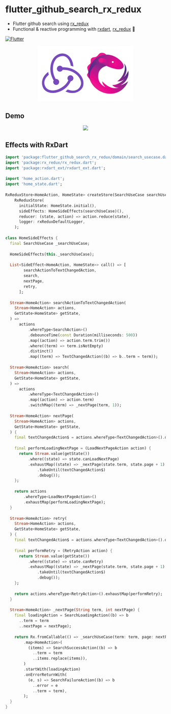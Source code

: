 # flutter_github_search_rx_redux

-   Flutter github search using [rx_redux](https://pub.dev/packages/rx_redux) <br>
-   Functional & reactive programming with [rxdart](https://pub.dev/packages/rxdart), [rx_redux](https://pub.dev/packages/rx_redux) 🚀

[![Flutter](https://github.com/hoc081098/flutter_github_search_rx_redux/actions/workflows/flutter.yml/badge.svg)](https://github.com/hoc081098/flutter_github_search_rx_redux/actions/workflows/flutter.yml)

<p align="center">
    <img src="https://github.com/hoc081098/rx_redux/blob/v2/images/logo.png?raw=true" alt="Logo" width="300"/>
</p>

## Demo

<p align="center">
    <img src="https://github.com/hoc081098/hoc081098.github.io/blob/master/flutter_github_search_rx_redux/demo.gif?raw=true" height="480" > 
</p>


## Effects with RxDart

```dart
import 'package:flutter_github_search_rx_redux/domain/search_usecase.dart';
import 'package:rx_redux/rx_redux.dart';
import 'package:rxdart_ext/rxdart_ext.dart';

import 'home_action.dart';
import 'home_state.dart';

RxReduxStore<HomeAction, HomeState> createStore(SearchUseCase searchUseCase) =>
    RxReduxStore(
      initialState: HomeState.initial(),
      sideEffects: HomeSideEffects(searchUseCase)(),
      reducer: (state, action) => action.reduce(state),
      logger: rxReduxDefaultLogger,
    );

class HomeSideEffects {
  final SearchUseCase _searchUseCase;

  HomeSideEffects(this._searchUseCase);

  List<SideEffect<HomeAction, HomeState>> call() => [
        searchActionToTextChangedAction,
        search,
        nextPage,
        retry,
      ];

  Stream<HomeAction> searchActionToTextChangedAction(
    Stream<HomeAction> actions,
    GetState<HomeState> getState,
  ) =>
      actions
          .whereType<SearchAction>()
          .debounceTime(const Duration(milliseconds: 500))
          .map((action) => action.term.trim())
          .where((term) => term.isNotEmpty)
          .distinct()
          .map((term) => TextChangedAction((b) => b..term = term));

  Stream<HomeAction> search(
    Stream<HomeAction> actions,
    GetState<HomeState> getState,
  ) =>
      actions
          .whereType<TextChangedAction>()
          .map((action) => action.term)
          .switchMap((term) => _nextPage(term, 1));

  Stream<HomeAction> nextPage(
    Stream<HomeAction> actions,
    GetState<HomeState> getState,
  ) {
    final textChangedAction$ = actions.whereType<TextChangedAction>().debug();

    final performLoadingNextPage = (LoadNextPageAction action) {
      return Stream.value(getState())
          .where((state) => state.canLoadNextPage)
          .exhaustMap((state) => _nextPage(state.term, state.page + 1)
              .takeUntil(textChangedAction$)
              .debug());
    };

    return actions
        .whereType<LoadNextPageAction>()
        .exhaustMap(performLoadingNextPage);
  }

  Stream<HomeAction> retry(
    Stream<HomeAction> actions,
    GetState<HomeState> getState,
  ) {
    final textChangedAction$ = actions.whereType<TextChangedAction>().debug();

    final performRetry = (RetryAction action) {
      return Stream.value(getState())
          .where((state) => state.canRetry)
          .exhaustMap((state) => _nextPage(state.term, state.page + 1)
              .takeUntil(textChangedAction$)
              .debug());
    };

    return actions.whereType<RetryAction>().exhaustMap(performRetry);
  }

  Stream<HomeAction> _nextPage(String term, int nextPage) {
    final loadingAction = SearchLoadingAction((b) => b
      ..term = term
      ..nextPage = nextPage);

    return Rx.fromCallable(() => _searchUseCase(term: term, page: nextPage))
        .map<HomeAction>(
          (items) => SearchSuccessAction((b) => b
            ..term = term
            ..items.replace(items)),
        )
        .startWith(loadingAction)
        .onErrorReturnWith(
          (e, s) => SearchFailureAction((b) => b
            ..error = e
            ..term = term),
        );
  }
}
```
